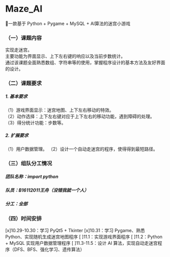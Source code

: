 # Maze_AI
:eyes:一款基于 Python + Pygame + MySQL + AI算法的迷宫小游戏

### （一）课题内容
实现走迷宫。  
主要功能为界面显示、上下左右键的响应以及当前步数统计。  
通过该课题全面熟悉数组、字符串等的使用，掌握程序设计的基本方法及友好界面的设计。  

### （二）课题要求
##### 1. 基本要求
（1）游戏界面显示：迷宫地图、上下左右移动的特效。  
（2）动作选择：上下左右键对应于上下左右的移动功能，遇到障碍的处理。  
（3）得分统计功能：步数等。  

##### 2. 扩展要求
（1）用户数据管理。
（2）设计一个自动走迷宫的程序，使得得到最短路径。

### （三）组队分工情况
##### 团队名称：import python
##### 队员：B16112011王舟（没错我就一个人）
##### 分工：全部

### （四）时间安排
[x]10.29-10.30：学习 PyQt5 + Tkinter
[x]10.31：学习 Pygame、熟悉 Python、实现随机生成迷宫地图程序
[ ]11.1：实现游戏界面程序
[ ]11.2：Python + MySQL 实现用户数据管理程序
[ ]11.3-11.5：设计 AI 算法，实现自动走迷宫程序（DFS、BFS、强化学习、遗传算法）
